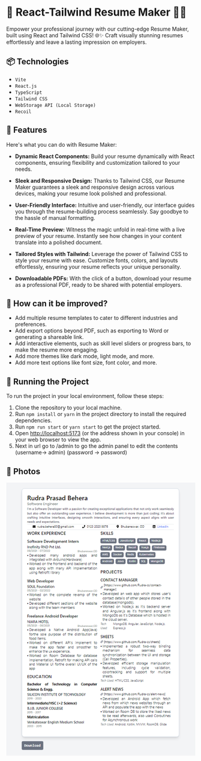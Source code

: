 # 🚀 React-Tailwind Resume Maker 📄✨

Empower your professional journey with our cutting-edge Resume Maker, built using React and Tailwind CSS! 🌐✨ Craft visually stunning resumes effortlessly and leave a lasting impression on employers.

## 📦 Technologies

- `Vite`
- `React.js`
- `TypeScript`
- `Tailwind CSS`
- `WebStorage API (Local Storage)`
- `Recoil`

## 🦄 Features

Here's what you can do with Resume Maker:

- **Dynamic React Components:** Build your resume dynamically with React components, ensuring flexibility and customization tailored to your needs.

- **Sleek and Responsive Design:** Thanks to Tailwind CSS, our Resume Maker guarantees a sleek and responsive design across various devices, making your resume look polished and professional.

- **User-Friendly Interface:** Intuitive and user-friendly, our interface guides you through the resume-building process seamlessly. Say goodbye to the hassle of manual formatting.

- **Real-Time Preview:** Witness the magic unfold in real-time with a live preview of your resume. Instantly see how changes in your content translate into a polished document.

- **Tailored Styles with Tailwind:** Leverage the power of Tailwind CSS to style your resume with ease. Customize fonts, colors, and layouts effortlessly, ensuring your resume reflects your unique personality.

- **Downloadable PDFs:** With the click of a button, download your resume as a professional PDF, ready to be shared with potential employers.

## 💭 How can it be improved?

- Add multiple resume templates to cater to different industries and preferences.
- Add export options beyond PDF, such as exporting to Word or generating a shareable link.
- Add interactive elements, such as skill level sliders or progress bars, to make the resume more engaging.
- Add more themes like dark mode, light mode, and more.
- Add more text options like font size, font color, and more.

## 🚦 Running the Project

To run the project in your local environment, follow these steps:

1. Clone the repository to your local machine.
2. Run `npm install` or `yarn` in the project directory to install the required dependencies.
3. Run `npm run start` or `yarn start` to get the project started.
4. Open [http://localhost:5173](http://localhost:5173) (or the address shown in your console) in your web browser to view the app.
5. Next in url go to /admin to go the admin panel to edit the contents
   (username-> admin)
   (password -> password)

## 🍿 Photos

![Screenshot](/public/resume_img.png)
